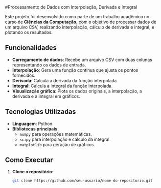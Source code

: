 #Processamento de Dados com Interpolação, Derivada e Integral

Este projeto foi desenvolvido como parte de um trabalho acadêmico no curso de **Ciências da Computação**, com o objetivo de processar dados de um arquivo CSV, realizando interpolação, cálculo de derivada e integral, e plotando os resultados.

## Funcionalidades

- **Carregamento de dados**: Recebe um arquivo CSV com duas colunas representando os dados de entrada.
- **Interpolação**: Gera uma função contínua que ajusta os pontos fornecidos.
- **Derivada**: Calcula a derivada da função interpolada.
- **Integral**: Calcula a integral da função interpolada.
- **Visualização gráfica**: Plota os dados originais, a interpolação, a derivada e a integral em gráficos.

## Tecnologias Utilizadas

- **Linguagem**: Python
- **Bibliotecas principais**:
  - `numpy` para operações matemáticas.
  - `scipy` para interpolação e cálculo da integral.
  - `matplotlib` para geração de gráficos.

## Como Executar

1. **Clone o repositório**:
   ```bash
   git clone https://github.com/seu-usuario/nome-do-repositorio.git
